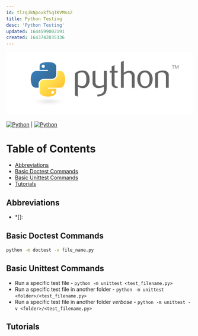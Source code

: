 ```yaml
---
id: tlzqJkNpoukf5qTKVMn4Z
title: Python Testing
desc: 'Python Testing'
updated: 1644599002191
created: 1643742035336
---
```


[![python-logo](/assets/images/python-logo.png)](https://www.python.org/)

[![Python](https://img.shields.io/badge/Doctests-python-3670A0?style=flat&logo=python&logoColor=ffdd54)](https://docs.python.org/3/library/doctest.html) |
[![Python](https://img.shields.io/badge/Unittests-python-3670A0?style=flat&logo=python&logoColor=ffdd54)](https://docs.python.org/3/library/unittest.html)

# Table of Contents

- [Abbreviations](#abbreviations)
- [Basic Doctest Commands](#basic-doctest-commands)
- [Basic Unittest Commands](#basic-unittest-commands)
- [Tutorials](#tutorials)

## Abbreviations

- \*[]:

## Basic Doctest Commands

```bash
python -m doctest -v file_name.py
```

## Basic Unittest Commands

- Run a specific test file - `python -m unittest <test_filename.py>`
- Run a specific test file in another folder - `python -m unittest <folder>/<test_filename.py>`
- Run a specific test file in another folder _verbose_ - `python -m unittest -v <folder>/<test_filename.py>`

## Tutorials
